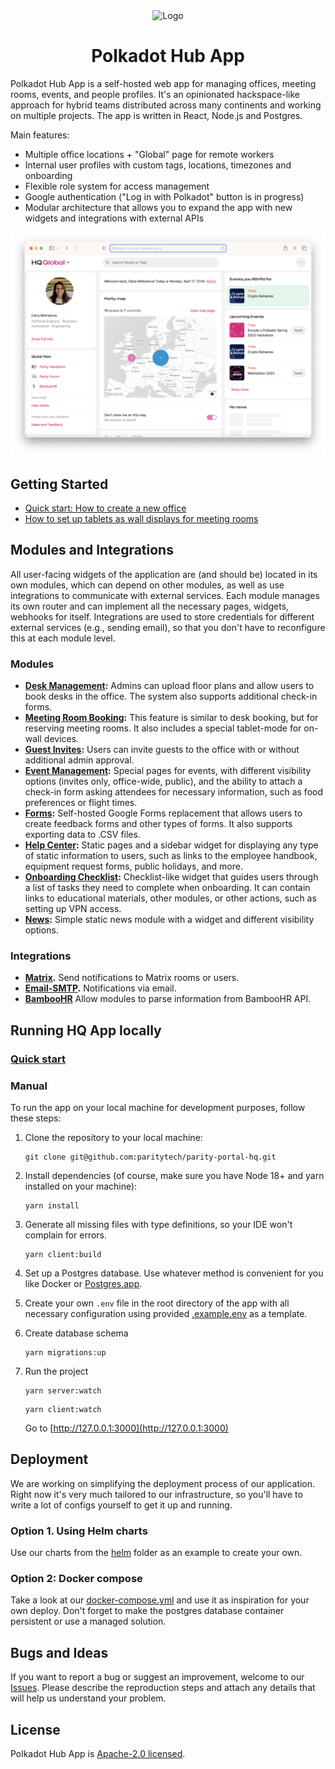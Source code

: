<div align="center">
  <img alt="Logo" src="https://hq.parity.io/favicon.svg" width="130px" />

# Polkadot Hub App

</div>

Polkadot Hub App is a self-hosted web app for managing offices, meeting rooms, events, and people profiles. It's an opinionated hackspace-like approach for hybrid teams distributed across many continents and working on multiple projects. The app is written in React, Node.js and Postgres.

Main features:

- Multiple office locations + "Global" page for remote workers
- Internal user profiles with custom tags, locations, timezones and onboarding
- Flexible role system for access management
- Google authentication ("Log in with Polkadot" button is in progress)
- Modular architecture that allows you to expand the app with new widgets and integrations with external APIs

![](./docs/images/screen-global.png)

## Getting Started

- [Quick start: How to create a new office](./docs/create-new-office.md)
- [How to set up tablets as wall displays for meeting rooms](./docs/tablet-setup.md)

## Modules and Integrations

All user-facing widgets of the application are (and should be) located in its own modules, which can depend on other modules, as well as use integrations to communicate with external services. Each module manages its own router and can implement all the necessary pages, widgets, webhooks for itself. Integrations are used to store credentials for different external services (e.g., sending email), so that you don't have to reconfigure this at each module level.

### Modules

- **[Desk Management](./src/modules/visits/):** Admins can upload floor plans and allow users to book desks in the office. The system also supports additional check-in forms.
- **[Meeting Room Booking](./src/modules/room-reservation/):** This feature is similar to desk booking, but for reserving meeting rooms. It also includes a special tablet-mode for on-wall devices.
- **[Guest Invites](./src/modules/guest-invites/):** Users can invite guests to the office with or without additional admin approval.
- **[Event Management](./src/modules/events/):** Special pages for events, with different visibility options (invites only, office-wide, public), and the ability to attach a check-in form asking attendees for necessary information, such as food preferences or flight times.
- **[Forms](./src/modules/forms/):** Self-hosted Google Forms replacement that allows users to create feedback forms and other types of forms. It also supports exporting data to .CSV files.
- **[Help Center](./src/modules/help-center/):** Static pages and a sidebar widget for displaying any type of static information to users, such as links to the employee handbook, equipment request forms, public holidays, and more.
- **[Onboarding Checklist](./src/modules/onboarding/):** Checklist-like widget that guides users through a list of tasks they need to complete when onboarding. It can contain links to educational materials, other modules, or other actions, such as setting up VPN access.
- **[News](./src/modules/news/):** Simple static news module with a widget and different visibility options.

### Integrations

- **[Matrix](./src/integrations/matrix/).** Send notifications to Matrix rooms or users.
- **[Email-SMTP](./src/integrations/email-smtp/).** Notifications via email.
- **[BambooHR](./src/integrations/bamboohr/)** Allow modules to parse information from BambooHR API.

## Running HQ App locally

### [Quick start](docs/quickstart.md)

### Manual

To run the app on your local machine for development purposes, follow these steps:

1. Clone the repository to your local machine:

   ```
   git clone git@github.com:paritytech/parity-portal-hq.git
   ```

2. Install dependencies (of course, make sure you have Node 18+ and yarn installed on your machine):

   ```
   yarn install
   ```

3. Generate all missing files with type definitions, so your IDE won't complain for errors.

   ```
   yarn client:build
   ```

4. Set up a Postgres database. Use whatever method is convenient for you like Docker or [Postgres.app](https://postgresapp.com/downloads.html).

5. Create your own `.env` file in the root directory of the app with all necessary configuration using provided [.example.env](./.example.env) as a template.

6. Create database schema

   ```
   yarn migrations:up
   ```

7. Run the project

   ```
   yarn server:watch
   ```

   ```
   yarn client:watch
   ```

   Go to [http://127.0.0.1:3000](http://127.0.0.1:3000)

## Deployment

We are working on simplifying the deployment process of our application. Right now it's very much tailored to our infrastructure, so you'll have to write a lot of configs yourself to get it up and running.

### Option 1. Using Helm charts

Use our charts from the [helm](./helm/) folder as an example to create your own.

### Option 2: Docker compose

Take a look at our [docker-compose.yml](./docker-compose.yml) and use it as inspiration for your own deploy. Don't forget to make the postgres database container persistent or use a managed solution.

## Bugs and Ideas

If you want to report a bug or suggest an improvement, welcome to our [Issues](https://github.com/paritytech/parity-portal-hq/issues). Please describe the reproduction steps and attach any details that will help us understand your problem.

## License

Polkadot Hub App is [Apache-2.0 licensed](./LICENSE).
